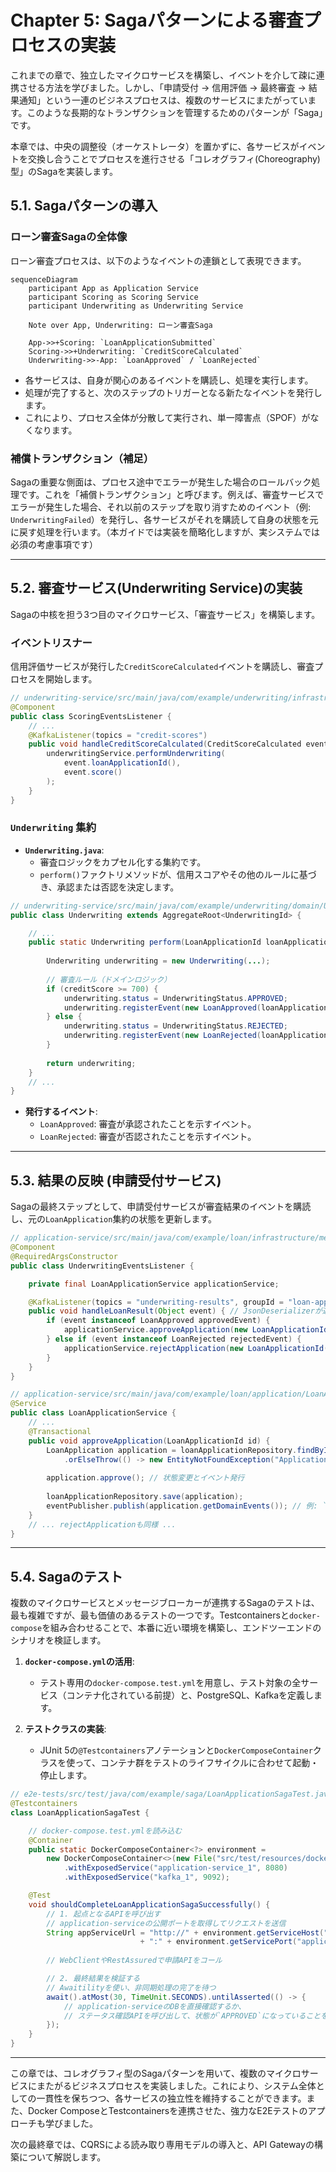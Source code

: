 # Chapter 5: Sagaパターンによる審査プロセスの実装

これまでの章で、独立したマイクロサービスを構築し、イベントを介して疎に連携させる方法を学びました。しかし、「申請受付 → 信用評価 → 最終審査 → 結果通知」という一連のビジネスプロセスは、複数のサービスにまたがっています。このような長期的なトランザクションを管理するためのパターンが「Saga」です。

本章では、中央の調整役（オーケストレータ）を置かずに、各サービスがイベントを交換し合うことでプロセスを進行させる「コレオグラフィ(Choreography)型」のSagaを実装します。

## 5.1. Sagaパターンの導入

### ローン審査Sagaの全体像

ローン審査プロセスは、以下のようなイベントの連鎖として表現できます。

```mermaid
sequenceDiagram
    participant App as Application Service
    participant Scoring as Scoring Service
    participant Underwriting as Underwriting Service

    Note over App, Underwriting: ローン審査Saga
    
    App->>+Scoring: `LoanApplicationSubmitted`
    Scoring->>+Underwriting: `CreditScoreCalculated`
    Underwriting->>-App: `LoanApproved` / `LoanRejected`
```

-   各サービスは、自身が関心のあるイベントを購読し、処理を実行します。
-   処理が完了すると、次のステップのトリガーとなる新たなイベントを発行します。
-   これにより、プロセス全体が分散して実行され、単一障害点（SPOF）がなくなります。

### 補償トランザクション（補足）

Sagaの重要な側面は、プロセス途中でエラーが発生した場合のロールバック処理です。これを「補償トランザクション」と呼びます。例えば、審査サービスでエラーが発生した場合、それ以前のステップを取り消すためのイベント（例: `UnderwritingFailed`）を発行し、各サービスがそれを購読して自身の状態を元に戻す処理を行います。（本ガイドでは実装を簡略化しますが、実システムでは必須の考慮事項です）

---

## 5.2. 審査サービス(Underwriting Service)の実装

Sagaの中核を担う3つ目のマイクロサービス、「審査サービス」を構築します。

### イベントリスナー

信用評価サービスが発行した`CreditScoreCalculated`イベントを購読し、審査プロセスを開始します。

```java
// underwriting-service/src/main/java/com/example/underwriting/infrastructure/messaging/ScoringEventsListener.java
@Component
public class ScoringEventsListener {
    // ...
    @KafkaListener(topics = "credit-scores")
    public void handleCreditScoreCalculated(CreditScoreCalculated event) {
        underwritingService.performUnderwriting(
            event.loanApplicationId(), 
            event.score()
        );
    }
}
```

### `Underwriting` 集約

-   **`Underwriting.java`**:
    -   審査ロジックをカプセル化する集約です。
    -   `perform()`ファクトリメソッドが、信用スコアやその他のルールに基づき、承認または否認を決定します。

```java
// underwriting-service/src/main/java/com/example/underwriting/domain/Underwriting.java
public class Underwriting extends AggregateRoot<UnderwritingId> {

    // ...
    public static Underwriting perform(LoanApplicationId loanApplicationId, int creditScore) {
        
        Underwriting underwriting = new Underwriting(...);
        
        // 審査ルール（ドメインロジック）
        if (creditScore >= 700) {
            underwriting.status = UnderwritingStatus.APPROVED;
            underwriting.registerEvent(new LoanApproved(loanApplicationId.getValue()));
        } else {
            underwriting.status = UnderwritingStatus.REJECTED;
            underwriting.registerEvent(new LoanRejected(loanApplicationId.getValue()));
        }
        
        return underwriting;
    }
    // ...
}
```

-   **発行するイベント**:
    -   `LoanApproved`: 審査が承認されたことを示すイベント。
    -   `LoanRejected`: 審査が否認されたことを示すイベント。

---

## 5.3. 結果の反映 (申請受付サービス)

Sagaの最終ステップとして、申請受付サービスが審査結果のイベントを購読し、元の`LoanApplication`集約の状態を更新します。

```java
// application-service/src/main/java/com/example/loan/infrastructure/messaging/UnderwritingEventsListener.java
@Component
@RequiredArgsConstructor
public class UnderwritingEventsListener {

    private final LoanApplicationService applicationService;

    @KafkaListener(topics = "underwriting-results", groupId = "loan-application-group")
    public void handleLoanResult(Object event) { // JsonDeserializerが適切な型に変換
        if (event instanceof LoanApproved approvedEvent) {
            applicationService.approveApplication(new LoanApplicationId(approvedEvent.loanApplicationId()));
        } else if (event instanceof LoanRejected rejectedEvent) {
            applicationService.rejectApplication(new LoanApplicationId(rejectedEvent.loanApplicationId()));
        }
    }
}
```

```java
// application-service/src/main/java/com/example/loan/application/LoanApplicationService.java
@Service
public class LoanApplicationService {
    // ...
    @Transactional
    public void approveApplication(LoanApplicationId id) {
        LoanApplication application = loanApplicationRepository.findById(id)
            .orElseThrow(() -> new EntityNotFoundException("Application not found"));
            
        application.approve(); // 状態変更とイベント発行
        
        loanApplicationRepository.save(application);
        eventPublisher.publish(application.getDomainEvents()); // 例: `ApplicationStatusChanged`イベントを発行
    }
    // ... rejectApplicationも同様 ...
}
```

---

## 5.4. Sagaのテスト

複数のマイクロサービスとメッセージブローカーが連携するSagaのテストは、最も複雑ですが、最も価値のあるテストの一つです。Testcontainersと`docker-compose`を組み合わせることで、本番に近い環境を構築し、エンドツーエンドのシナリオを検証します。

1.  **`docker-compose.yml`の活用**:
    -   テスト専用の`docker-compose.test.yml`を用意し、テスト対象の全サービス（コンテナ化されている前提）と、PostgreSQL、Kafkaを定義します。

2.  **テストクラスの実装**:
    -   JUnit 5の`@Testcontainers`アノテーションと`DockerComposeContainer`クラスを使って、コンテナ群をテストのライフサイクルに合わせて起動・停止します。

```java
// e2e-tests/src/test/java/com/example/saga/LoanApplicationSagaTest.java
@Testcontainers
class LoanApplicationSagaTest {

    // docker-compose.test.ymlを読み込む
    @Container
    public static DockerComposeContainer<?> environment = 
        new DockerComposeContainer<>(new File("src/test/resources/docker-compose.test.yml"))
            .withExposedService("application-service_1", 8080)
            .withExposedService("kafka_1", 9092);

    @Test
    void shouldCompleteLoanApplicationSagaSuccessfully() {
        // 1. 起点となるAPIを呼び出す
        // application-serviceの公開ポートを取得してリクエストを送信
        String appServiceUrl = "http://" + environment.getServiceHost("application-service_1", 8080)
                             + ":" + environment.getServicePort("application-service_1", 8080);
        
        // WebClientやRestAssuredで申請APIをコール

        // 2. 最終結果を検証する
        // Awaitilityを使い、非同期処理の完了を待つ
        await().atMost(30, TimeUnit.SECONDS).untilAsserted(() -> {
            // application-serviceのDBを直接確認するか、
            // ステータス確認APIを呼び出して、状態が`APPROVED`になっていることを検証
        });
    }
}
```

---

この章では、コレオグラフィ型のSagaパターンを用いて、複数のマイクロサービスにまたがるビジネスプロセスを実装しました。これにより、システム全体としての一貫性を保ちつつ、各サービスの独立性を維持することができます。また、Docker ComposeとTestcontainersを連携させた、強力なE2Eテストのアプローチも学びました。

次の最終章では、CQRSによる読み取り専用モデルの導入と、API Gatewayの構築について解説します。 